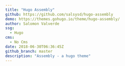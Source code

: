 ```yaml
---
title: "Hugo Assembly"
github: https://github.com/salsysd/hugo-assembly
demo: https://themes.gohugo.io/theme/hugo-assembly/
author: Salomon Valverde
ssg:
  - Hugo
cms:
  - No Cms
date: 2018-06-30T06:36:45Z
github_branch: master
description: "Assembly - a hugo theme"
---
```

